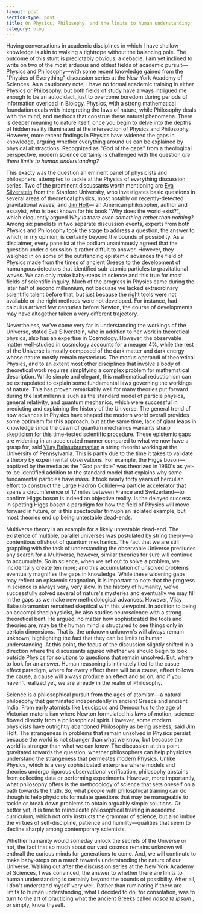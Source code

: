 ```yaml
---
layout: post
section-type: post
title: On Physics, Philosophy, and the limits to human understanding
category: blog
---
```


<p> Having conversations in academic disciplines in which I have shallow knowledge is akin to walking a tightrope without the balancing pole. The outcome of this stunt is predictably obvious: a debacle.  I am yet inclined to write on two of the most arduous and oldest fields of academic pursuit&mdash;Physics and Philosophy&mdash;with some recent knowledge gained from the &quot;Physics of Everything&quot; discussion series at the New York Academy of Sciences.  As a cautionary note, I have no formal academic training in either Physics or Philosophy, but both fields of study have always intrigued me enough to be an autodidact, just to overcome boredom during periods of information overload in Biology. Physics, with a strong mathematical foundation deals with interpreting the laws of nature, while Philosophy deals with the mind, and methods that construe these natural phenomena. There is deeper meaning to nature itself, once you begin to delve into the depths of hidden reality illuminated at the intersection of Physics and Philosophy. However, more recent findings in Physics have widened the gaps in knowledge, arguing whether everything around us can be explained by physical abstractions. Recognized as "God of the gaps" from a theological perspective, modern science certainly is challenged with the question <i> are there limits to human understanding? </i> </p>

<p> This exacty was the question an eminent panel of physicists and philosphers, attempted to tackle at the Physics of everything discussion series.  Two of the prominent discussants worth mentioning are <a href="https://sitp.stanford.edu/people/eva-silverstein" title="Eva Silverstein">Eva Silverstein</a> from the Stanford University, who investigates basic questions in several areas of theoretical physics, most notably on recently-detected gravitational waves; and <a href="https://www.newyorker.com/contributors/jim-holt" title="Jim Holt">Jim Holt</a>&mdash; an American philosopher, author and essayist, who is best known for his book &quot;Why does the world exist?&quot;, which eloquently argued <i> Why is there even something rather than nothing?</i>  Among six panelists in two separate discussion events, experts from both Physics and Philosophy took the stage to address a question, the answer to which, in my opinion, is certainly beyond the bounds of possibility. As a disclaimer, every panelist at the podium unanimously agreed that the question under discussion is rather diffult to answer. However, they weighed in on some of the outstanding epistemic advances the field of Physics made from the times of ancient Greece to the development of humungous detectors that identified sub-atomic particles to gravitational waves. We can only make baby-steps in science and this true for most fields of scientific inquiry. Much of the progress in Physics came during the later half of second millennium, not becuase we lacked extraordinary scientific talent before that, but just because the right tools were not available or the right methods were not developed. For instance, had calculus arrived few centuries before Newton, the course of developments may have altogether taken a very different trajectory. </p>

<p> Nevertheless, we've come very far in understanding the workings of the Universe, stated Eva Silverstein, who in addition to her work in theoretical physics, also has an expertise in Cosmology. However, the observable matter well-studied in cosmology accounts for a meager 4&percnt;, while the rest of the Universe is mostly composed of the dark matter and dark energy whose nature mostly remain mysterious. The modus operandi of theoretical Physics, and to an extent most other disciplines that involve a body of theoretical work requires simplifying a complex problem for mathematical description. While simple and elegant, this mathematical reductionism can be extrapolated to explain some fundamental laws governing the workings of nature. This has proven remarkably well for many theories put forward during the last millennia such as the standard model of particle physics, general relativity, and quantum mechanics, which were successful in predicting and explaining the history of the Universe. The general trend of how advances in Physics have shaped the modern world overall provides some optimism for this approach, but at the same time, lack of giant leaps in knowledge since the dawn of quantum mechanics warrants sharp skepticism for this time-tested scientific procedure. These epistemic gaps are widening in an accelerated manner compared to what we now have a grasp for, said <a href="https://www.sas.upenn.edu/~vbalasub/public-html/Home.html" title="Vijay Balasubramanian">Vijay Balasubramanian</a> a string theorist working at the University of Pennsylvania. This is partly due to the time it takes to validate a theory by experimental observations. For example, the Higgs boson&mdash;baptized by the media as the &quot;God particle&quot; was theorized in 1960's as yet-to-be identified addition to the standard model that explains why some fundamental particles have mass. It took nearly forty years of herculian effort to construct the Large Hadron Collider&mdash;a particle accelerator that spans a circumference of 17 miles between France and Switzerland&mdash;to confirm Higgs boson is indeed an objective reality. Is the delayed success in spotting Higgs boson a paradigm for how the field of Physics will move forward in future, or is this spectacular trimuph an isolated example, but most theories end up being untestable dead-ends.</p> 

<p>Multiverse theory is an example for a likely untestable dead-end. The existence of multiple, parallel universes was postulated by string theory&mdash;a contentious offshoot of quantum mechanics. The fact that we are still grappling with the task of understanding the observable Universe precludes any search for a Multiverse, however, similar theories for sure will continue to accumulate.  So in science, when we set out to solve a problem, we incidentally create ten more; and this accumulation of unsolved problems eventually magnifies the gaps in knowledge. While these widening gaps may reflect an epistemic stagnation, it is important to note that the progress in science is always very, very slow. In the history of humanity, we've successfully solved several of nature's mysteries and eventually we may fill in the gaps as we make new methodological advances. However, Vijay Balasubramanian remained skeptical with this viewpoint. In addition to being an accomplished physicist, he also studies neuroscience with a strong theoretical bent. He argued, no matter how sophisticated the tools and theories are, may be the human mind is structured to see things only in certain dimensions. That is, the unknown unknown's will always remain unknown, highlighting the fact that they can be limits to human understanding. At this point, the focus of the discussion slightly shifted in a direction where the discussants agured whether we should begin to look outside Physics for solutions to questions that remain unsolved. But, where to look for an answer. Human reasoning is intimately tied to the casue-effect paradigm, where for every effect there will be a cause, effect follows the cause, a cause will always produce an effect and so on, and if you haven't realized yet, we are already in the realm of Philosophy.</p>

<p> Science is a philosophical pursuit from the ages of atomism&mdash;a natural philosophy that germinated independently in ancient Greece and ancient India. From early atomists like Leucippus and Democritus to the age of Victorian materialism where Newton formulated his laws of motion, science flowed directly from a philosophical spirit. However, some modern physicists have outrightly abandoned Philosophy as being useless, said Jim Holt. The strangeness in problems that remain unsolved in Physics persist because the world is not stranger than what we know, but because the world is stranger than what we can know. The discussion at this point gravitated towards the question, whether philosophers can help physicists understand the strangeness that permeates modern Physics. Unlike Physics, which is a very sophisticated enterprise where models and theories undergo rigorous observational verification, philosophy abstains from collecting data or performing experiments. However, more importantly, what philosophy offers is the methodology of science that sets oneself on a path towards the truth. So, what people with philosphical training can do though is help physicists formulate questions that may be manageable to tackle or break down problems to obtain arguably simple solutions. Or better yet, it is time to reinculcate philosophical training in academic curriculum, which not only instructs the grammar of science, but also imbue the virtues of self-discipline, patience and humility&mdash;qualities that seem to decline sharply among contemporary scientists.</p>

<p> Whether humanity would someday unlock the secrets of the Universe or not, the fact that so much about our vast cosmos remains unknown will enthrall the curious minds for generations to come. And, we will continute to make baby-steps on a march towards understanding the nature of our Universe. Walking out after the discussion series at the New York Academy of Sciences, I was convinced, the answer to whether there are limits to human understanding is certainly beyond the bounds of possibility. After all, I don't understand myself very well. Rather than ruminating if there are limits to human understanding, what I decided to do, for consolation, was to turn to the art of practicing what the ancient Greeks called <i> nosce te ipsum </i>, or simply, know thyself. </p> 
  
 
  
  
